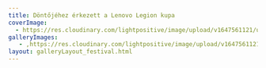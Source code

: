 ```yaml
---
title: Döntőjéhez érkezett a Lenovo Legion kupa
coverImage:
  - https://res.cloudinary.com/lightpositive/image/upload/v1647561121/uploads/D%C3%B6nt%C5%91j%C3%A9hez%20%C3%A9rkezett%20a%20Lenovo%20Legion%20kupa/lenovo6.jpg
galleryImages:
   - ,https://res.cloudinary.com/lightpositive/image/upload/v1647561121/uploads/D%C3%B6nt%C5%91j%C3%A9hez%20%C3%A9rkezett%20a%20Lenovo%20Legion%20kupa/lenovo6.jpg
layout: galleryLayout_festival.html
---
```

